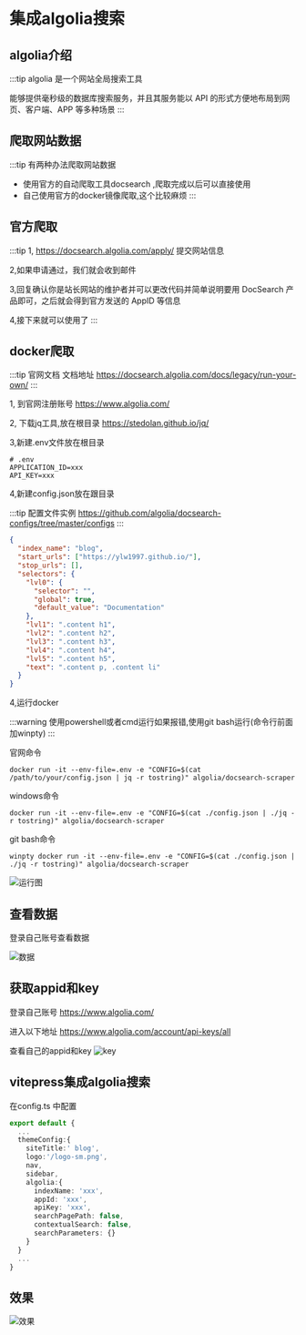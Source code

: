 # 集成algolia搜索

## algolia介绍

:::tip
algolia 是一个网站全局搜索工具

能够提供毫秒级的数据库搜索服务，并且其服务能以 API 的形式方便地布局到网页、客户端、APP 等多种场景
:::

## 爬取网站数据

:::tip
有两种办法爬取网站数据

* 使用官方的自动爬取工具docsearch ,爬取完成以后可以直接使用
* 自己使用官方的docker镜像爬取,这个比较麻烦
:::

## 官方爬取

:::tip
1, <https://docsearch.algolia.com/apply/> 提交网站信息

2,如果申请通过，我们就会收到邮件

3,回复确认你是站长网站的维护者并可以更改代码并简单说明要用 DocSearch 产品即可，之后就会得到官方发送的 AppID 等信息

4,接下来就可以使用了
:::

## docker爬取

:::tip 官网文档
文档地址 <https://docsearch.algolia.com/docs/legacy/run-your-own/>
:::

1, 到官网注册账号
<https://www.algolia.com/>

2, 下载jq工具,放在根目录
<https://stedolan.github.io/jq/>

3,新建.env文件放在根目录

```shell
# .env
APPLICATION_ID=xxx
API_KEY=xxx
```

4,新建config.json放在跟目录

:::tip 配置文件实例
<https://github.com/algolia/docsearch-configs/tree/master/configs>
:::

```json
{
  "index_name": "blog",
  "start_urls": ["https://ylw1997.github.io/"],
  "stop_urls": [],
  "selectors": {
    "lvl0": {
      "selector": "",
      "global": true,
      "default_value": "Documentation"
    },
    "lvl1": ".content h1",
    "lvl2": ".content h2",
    "lvl3": ".content h3",
    "lvl4": ".content h4",
    "lvl5": ".content h5",
    "text": ".content p, .content li"
  }
}
```

4,运行docker

:::warning
  使用powershell或者cmd运行如果报错,使用git bash运行(命令行前面加winpty)
:::

官网命令

```shell
docker run -it --env-file=.env -e "CONFIG=$(cat /path/to/your/config.json | jq -r tostring)" algolia/docsearch-scraper
```

windows命令

```shell
docker run -it --env-file=.env -e "CONFIG=$(cat ./config.json | ./jq -r tostring)" algolia/docsearch-scraper
```

git bash命令

```shell
winpty docker run -it --env-file=.env -e "CONFIG=$(cat ./config.json | ./jq -r tostring)" algolia/docsearch-scraper
```

![运行图](https://s3.bmp.ovh/imgs/2022/08/29/6c8b2dbd7b7be171.png)

## 查看数据

登录自己账号查看数据

![数据](https://s3.bmp.ovh/imgs/2022/08/29/191c240b08ea83ee.png)

## 获取appid和key

登录自己账号 <https://www.algolia.com/>

进入以下地址
<https://www.algolia.com/account/api-keys/all>

查看自己的appid和key
![key](https://s3.bmp.ovh/imgs/2022/08/29/2b8d3b200fcfc88a.png)

## vitepress集成algolia搜索

在config.ts 中配置

```typescript
export default {
  ...
  themeConfig:{
    siteTitle:' blog',
    logo:'/logo-sm.png',
    nav,
    sidebar,
    algolia:{
      indexName: 'xxx',
      appId: 'xxx',
      apiKey: 'xxx',
      searchPagePath: false,
      contextualSearch: false,
      searchParameters: {}
    }
  }
  ...
}
```

## 效果

![效果](https://s3.bmp.ovh/imgs/2022/08/29/2bbe79d5833424d6.png)
